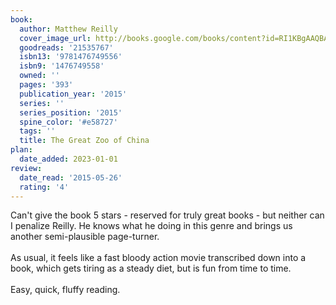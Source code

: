 ```yaml
---
book:
  author: Matthew Reilly
  cover_image_url: http://books.google.com/books/content?id=RI1KBgAAQBAJ&printsec=frontcover&img=1&zoom=1&edge=curl&source=gbs_api
  goodreads: '21535767'
  isbn13: '9781476749556'
  isbn9: '1476749558'
  owned: ''
  pages: '393'
  publication_year: '2015'
  series: ''
  series_position: '2015'
  spine_color: '#e58727'
  tags: ''
  title: The Great Zoo of China
plan:
  date_added: 2023-01-01
review:
  date_read: '2015-05-26'
  rating: '4'
---
```


Can't give the book 5 stars - reserved for truly great books - but neither can I penalize Reilly. He knows what he doing in this genre and brings us another semi-plausible page-turner. <br/><br/>As usual, it feels like a fast bloody action movie transcribed down into a book, which gets tiring as a steady diet, but is fun from time to time. <br/><br/>Easy, quick, fluffy reading.
